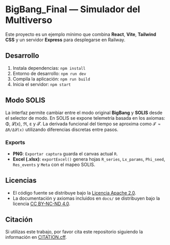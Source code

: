 # BigBang_Final — Simulador del Multiverso

Este proyecto es un ejemplo mínimo que combina **React**, **Vite**, **Tailwind CSS** y un servidor **Express** para desplegarse en Railway.

## Desarrollo
1. Instala dependencias: `npm install`
2. Entorno de desarrollo: `npm run dev`
3. Compila la aplicación: `npm run build`
4. Inicia el servidor: `npm start`

## Modo SOLIS
La interfaz permite cambiar entre el modo original **BigBang** y **SOLIS** desde el selector de modo.
En SOLIS se expone telemetría basada en los axiomas: Φ, 𝓛(x), ℜ, ε y 𝓣.
La derivada funcional del tiempo se aproxima como `𝓣 ≈ ΔR/Δ𝓛(x)` utilizando diferencias discretas entre pasos.

### Exports
- **PNG**: `Exportar captura` guarda el canvas actual `R`.
- **Excel (.xlsx)**: `exportExcel()` genera hojas `R_series`, `Lx_params`, `Phi_seed`, `Res_events` y `Meta` con el mapeo SOLIS.

## Licencias
- El código fuente se distribuye bajo la [Licencia Apache 2.0](LICENSE).
- La documentación y axiomas incluidos en `docs/` se distribuyen bajo la licencia [CC BY-NC-ND 4.0](docs/LICENSE-docs-CC-BY-NC-ND-4.0.md).

## Citación
Si utilizas este trabajo, por favor cita este repositorio siguiendo la información en [CITATION.cff](CITATION.cff).
